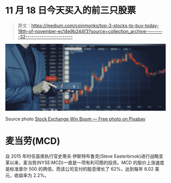 # 11 月 18 日今天买入的前三只股票

> 原文：<https://medium.com/coinmonks/top-3-stocks-to-buy-today-18th-of-november-ec14e9b244f3?source=collection_archive---------32----------------------->

![](img/9edefb9dba7b5524c887f4e7e61876e2.png)

Source photo [Stock Exchange Win Boom — Free photo on Pixabay](https://pixabay.com/photos/stock-exchange-win-boom-businessman-3087396/)

# 麦当劳(MCD)

自 2015 年时任首席执行官史蒂夫·伊斯特布鲁克(Steve Easterbrook)进行战略变革以来，麦当劳(NYSE:MCD)一直是一项有利可图的投资。MCD 的股价上涨速度是标准普尔 500 的两倍，而该公司支付的股息增长了 62%，达到每年 6.02 美元，收益率为 2.2%。